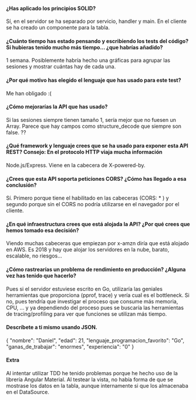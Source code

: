 #### ¿Has aplicado los principios SOLID?
Sí, en el servidor se ha separado por servicio, handler y main. En el cliente se ha creado un componente
para la tabla.
#### ¿Cuánto tiempo has estado pensando y escribiendo los tests del código? Si hubieras tenido mucho más tiempo... ¿que habrías añadido?
1 semana.  Posiblemente habría hecho una gráficas para agrupar las sesiones y mostrar cuántas hay de cada una.
#### ¿Por qué motivo has elegido el lenguaje que has usado para este test?
Me han obligado :( 
#### ¿Cómo mejorarías la API que has usado?
Si las sesiones siempre tienen tamaño 1, sería mejor que no fuesen un Array. 
Parece que hay campos como structure_decode que siempre son false. ??
#### ¿Qué framework y lenguaje crees que se ha usado para exponer esta API REST? Consejo: En el protocolo HTTP viaja mucha información
Node.js/Express. Viene en la cabecera de X-powered-by.
#### ¿Crees que esta API soporta peticiones CORS? ¿Cómo has llegado a esa conclusión?
Sí. Primero porque tiene el habilitado en las cabeceras (CORS: * ) y segundo porque sin el CORS no podría 
utilizarse en el navegador por el cliente.
#### ¿En qué infraestructura crees que está alojada la API? ¿Por qué crees que hemos tomado esa decisión?
Viendo muchas cabeceras que empiezan por x-amzn diría que está alojado en AWS. Es 2018 y hay que alojar los 
servidores en la nube, barato, escalable, no riesgos...
#### ¿Cómo rastrearías un problema de rendimiento en producción? ¿Alguna vez has tenido que hacerlo?
Pues si el servidor estuviese escrito en Go, utilizaría las geniales herramientas que proporciona (pprof, trace) y vería cual es el bottleneck. Si no, pues tendría que investigar el proceso que consume más memoria, CPU, ... y ya dependiendo del proceso pues se buscaría las herramientas de tracing/profiling para ver 
que funciones se utilizan más tiempo. 
#### Descríbete a ti mismo usando JSON.
{
	"nombre": "Daniel",
	"edad": 21,
	"lenguaje_programacion_favorito": "Go",
	"ganas_de_trabajar": "enormes",
	"experiencia": "0"
}
#### Extra
Al intentar utilizar TDD he tenido problemas porque he hecho uso de la librería Angular Material.
Al testear la vista, no había forma de que se mostrase los datos en la tabla, aunque internamente si
que los almacenaba en el DataSource. 